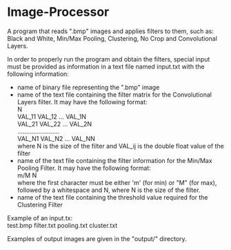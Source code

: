 # Image-Processor
A program that reads ".bmp" images and applies filters to them, such as: Black and White, Min/Max Pooling, Clustering, No Crop and Convolutional Layers.

In order to properly run the program and obtain the filters, special input must be provided as information in a text file named input.txt with the following information:
 - name of binary file representing the ".bmp" image
 - name of the text file containing the filter matrix for the Convolutional Layers filter. It may have the following format:<br />
N <br />
VAL_11 VAL_12 ... VAL_1N<br />
VAL_21 VAL_22 ... VAL_2N<br />
........................<br />
VAL_N1 VAL_N2 ... VAL_NN<br />
where N is the size of the filter and VAL_ij is the double float value of the filter<br />
 - name of the text file containing the filter information for the Min/Max Pooling Filter. It may have the following format:<br />
m/M N<br />
where the first character must be either 'm' (for min) or "M" (for max), followed by a whitespace and N, where N is the size of the filter.<br />
- name of the text file containing the threshold value required for the Clustering Filter<br />

Example of an input.tx:<br />
test.bmp
filter.txt
pooling.txt
cluster.txt

Examples of output images are given in the "output/" directory.
